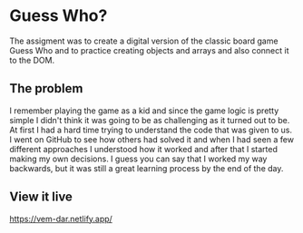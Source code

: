 # Guess Who?
The assigment was to create a digital version of the classic board game Guess Who and to practice creating objects and arrays and also connect it to the DOM. 

## The problem
I remember playing the game as a kid and since the game logic is pretty simple I didn't think it was going to be as challenging as it turned out to be. At first I had a hard time trying to understand the code that was given to us. I went on GitHub to see how others had solved it and when I had seen a few different approaches I understood how it worked and after that I started making my own decisions. I guess you can say that I worked my way backwards, but it was still a great learning process by the end of the day.

## View it live
https://vem-dar.netlify.app/
